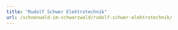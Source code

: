 ```yaml
---
title: "Rudolf Schwer Elektrotechnik"
url: /schoenwald-im-schwarzwald/rudolf-schwer-elektrotechnik/
---
```

